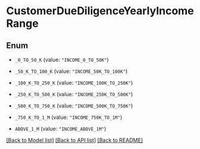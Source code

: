 # CustomerDueDiligenceYearlyIncomeRange

## Enum


* `_0_TO_50_K` (value: `"INCOME_0_TO_50K"`)

* `_50_K_TO_100_K` (value: `"INCOME_50K_TO_100K"`)

* `_100_K_TO_250_K` (value: `"INCOME_100K_TO_250K"`)

* `_250_K_TO_500_K` (value: `"INCOME_250K_TO_500K"`)

* `_500_K_TO_750_K` (value: `"INCOME_500K_TO_750K"`)

* `_750_K_TO_1_M` (value: `"INCOME_750K_TO_1M"`)

* `ABOVE_1_M` (value: `"INCOME_ABOVE_1M"`)


[[Back to Model list]](../README.md#documentation-for-models) [[Back to API list]](../README.md#documentation-for-api-endpoints) [[Back to README]](../README.md)


